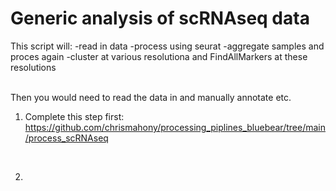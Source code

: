 # Generic analysis of scRNAseq data

This script will:
  -read in data
  -process using seurat
  -aggregate samples and proces again
  -cluster at various resolutiona and FindAllMarkers at these resolutions

<br>
Then you would need to read the data in and manually annotate etc.

<br>

1. Complete this step first: https://github.com/chrismahony/processing_piplines_bluebear/tree/main/process_scRNAseq
<br>

2. 

